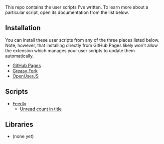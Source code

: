 This repo contains the user scripts I've written. To learn more about a
particular script, open its documentation from the list below.

## Installation

You can install these user scripts from any of the three places listed below.
Note, however, that installing directly from GitHub Pages likely won't allow the
extension which manages your user scripts to update them automatically.

- [GitHub Pages](https://benblank.github.io/user-scripts/)
- [Greasy Fork](https://greasyfork.org/en/users/928949-benblank)
- [OpenUserJS](https://openuserjs.org/users/five35/scripts)

## Scripts

- [Feedly](https://feedly.com/)
  - [Unread count in title](scripts/feedly-unread-count-in-title.md)

## Libraries

- (none yet)
